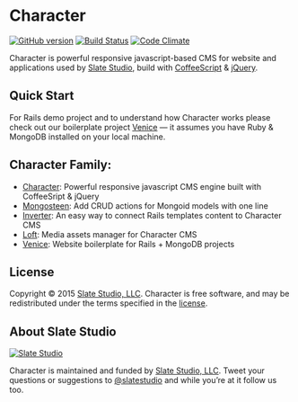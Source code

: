 # Character 
[![GitHub version](https://badge.fury.io/gh/slate-studio%2Fchr.svg)](https://badge.fury.io/gh/slate-studio%2Fchr)
[![Build Status](https://travis-ci.org/slate-studio/chr.svg?branch=master)](https://travis-ci.org/slate-studio/chr)
[![Code Climate](https://codeclimate.com/github/slate-studio/chr/badges/gpa.svg)](https://codeclimate.com/github/slate-studio/chr)

Character is powerful responsive javascript-based CMS for website and applications used by [Slate Studio](https://www.slatestudio.com), build with [CoffeeScript](http://coffeescript.org/) & [jQuery](https://jquery.com/).


## Quick Start

For Rails demo project and to understand how Character works please check out our boilerplate project [Venice](https://github.com/alexkravets/venice) — it assumes you have Ruby & MongoDB installed on your local machine.


## Character Family:

- [Character](https://github.com/slate-studio/chr): Powerful responsive javascript CMS engine built with CoffeeSript & jQuery
- [Mongosteen](https://github.com/slate-studio/mongosteen): Add CRUD actions for Mongoid models with one line
- [Inverter](https://github.com/slate-studio/inverter): An easy way to connect Rails templates content to Character CMS
- [Loft](https://github.com/slate-studio/loft): Media assets manager for Character CMS
- [Venice](https://github.com/alexkravets/venice): Website boilerplate for Rails + MongoDB projects


## License

Copyright © 2015 [Slate Studio, LLC](http://slatestudio.com). Character is free software, and may be redistributed under the terms specified in the [license](LICENSE).


## About Slate Studio

[![Slate Studio](https://slate-git-images.s3-us-west-1.amazonaws.com/slate.png)](http://slatestudio.com)

Character is maintained and funded by [Slate Studio, LLC](http://slatestudio.com). Tweet your questions or suggestions to [@slatestudio](https://twitter.com/slatestudio) and while you’re at it follow us too.
